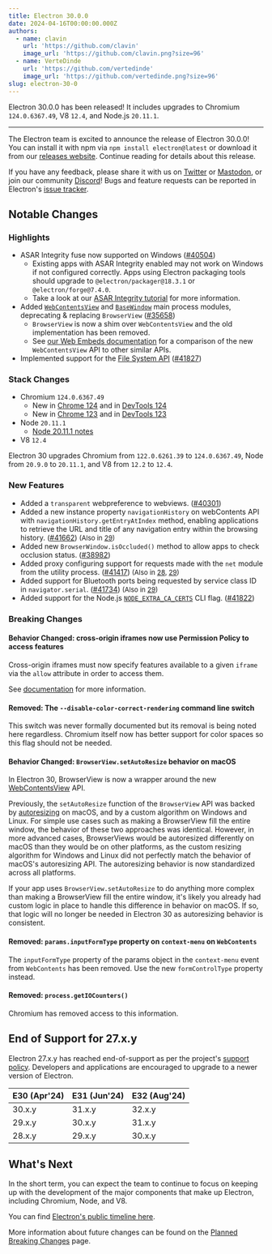 ```yaml
---
title: Electron 30.0.0
date: 2024-04-16T00:00:00.000Z
authors:
  - name: clavin
    url: 'https://github.com/clavin'
    image_url: 'https://github.com/clavin.png?size=96'
  - name: VerteDinde
    url: 'https://github.com/vertedinde'
    image_url: 'https://github.com/vertedinde.png?size=96'
slug: electron-30-0
---
```


Electron 30.0.0 has been released! It includes upgrades to Chromium `124.0.6367.49`, V8 `12.4`, and Node.js `20.11.1`.

---

The Electron team is excited to announce the release of Electron 30.0.0! You can install it with npm via `npm install electron@latest` or download it from our [releases website](https://releases.electronjs.org/releases/stable). Continue reading for details about this release.

If you have any feedback, please share it with us on [Twitter](https://twitter.com/electronjs) or [Mastodon](https://social.lfx.dev/@electronjs), or join our community [Discord](https://discord.com/invite/electronjs)! Bugs and feature requests can be reported in Electron's [issue tracker](https://github.com/electron/electron/issues).

## Notable Changes

### Highlights

- ASAR Integrity fuse now supported on Windows ([#40504](https://github.com/electron/electron/pull/40504))
  - Existing apps with ASAR Integrity enabled may not work on Windows if not configured correctly. Apps using Electron packaging tools should upgrade to `@electron/packager@18.3.1` or `@electron/forge@7.4.0`.
  - Take a look at our [ASAR Integrity tutorial](https://www.electronjs.org/docs/latest/tutorial/asar-integrity) for more information.
- Added [`WebContentsView`](https://www.electronjs.org/docs/latest/api/web-contents-view) and [`BaseWindow`](https://www.electronjs.org/docs/latest/api/base-window) main process modules, deprecating & replacing `BrowserView` ([#35658](https://github.com/electron/electron/pull/35658))
  - `BrowserView` is now a shim over `WebContentsView` and the old implementation has been removed.
  - See [our Web Embeds documentation](https://www.electronjs.org/docs/latest/tutorial/web-embeds) for a comparison of the new `WebContentsView` API to other similar APIs.
- Implemented support for the [File System API](https://developer.mozilla.org/en-US/docs/Web/API/File_System_API) ([#41827](https://github.com/electron/electron/commit/cf1087badd437906f280373decb923733a8523e6))

### Stack Changes

- Chromium `124.0.6367.49`
  - New in [Chrome 124](https://developer.chrome.com/blog/new-in-chrome-124/) and in [DevTools 124](https://developer.chrome.com/blog/new-in-devtools-124/)
  - New in [Chrome 123](https://developer.chrome.com/blog/new-in-chrome-123/) and in [DevTools 123](https://developer.chrome.com/blog/new-in-devtools-123/)
- Node `20.11.1`
  - [Node 20.11.1 notes](https://nodejs.org/en/blog/release/v20.11.1/)
- V8 `12.4`

Electron 30 upgrades Chromium from `122.0.6261.39` to `124.0.6367.49`, Node from `20.9.0` to `20.11.1`, and V8 from `12.2` to `12.4`.

### New Features

- Added a `transparent` webpreference to webviews. ([#40301](https://github.com/electron/electron/pull/40301))
- Added a new instance property `navigationHistory` on webContents API with `navigationHistory.getEntryAtIndex` method, enabling applications to retrieve the URL and title of any navigation entry within the browsing history. ([#41662](https://github.com/electron/electron/pull/41662)) <span style="font-size:small;">(Also in [29](https://github.com/electron/electron/pull/41661))</span>
- Added new `BrowserWindow.isOccluded()` method to allow apps to check occlusion status. ([#38982](https://github.com/electron/electron/pull/38982))
- Added proxy configuring support for requests made with the `net` module from the utility process. ([#41417](https://github.com/electron/electron/pull/41417)) <span style="font-size:small;">(Also in [28](https://github.com/electron/electron/pull/41744), [29](https://github.com/electron/electron/pull/41416))</span>
- Added support for Bluetooth ports being requested by service class ID in `navigator.serial`. ([#41734](https://github.com/electron/electron/pull/41734)) <span style="font-size:small;">(Also in [29](https://github.com/electron/electron/pull/41735))</span>
- Added support for the Node.js [`NODE_EXTRA_CA_CERTS`](https://nodejs.org/api/cli.html#node_extra_ca_certsfile) CLI flag. ([#41822](https://github.com/electron/electron/pull/41822))

### Breaking Changes

#### Behavior Changed: cross-origin iframes now use Permission Policy to access features

Cross-origin iframes must now specify features available to a given `iframe` via the `allow`
attribute in order to access them.

See [documentation](https://developer.mozilla.org/en-US/docs/Web/HTML/Element/iframe#allow) for
more information.

#### Removed: The `--disable-color-correct-rendering` command line switch

This switch was never formally documented but its removal is being noted here regardless. Chromium itself now has better support for color spaces so this flag should not be needed.

#### Behavior Changed: `BrowserView.setAutoResize` behavior on macOS

In Electron 30, BrowserView is now a wrapper around the new [WebContentsView](https://www.electronjs.org/docs/latest/api/web-contents-view) API.

Previously, the `setAutoResize` function of the `BrowserView` API was backed by [autoresizing](https://developer.apple.com/documentation/appkit/nsview/1483281-autoresizingmask?language=objc) on macOS, and by a custom algorithm on Windows and Linux.
For simple use cases such as making a BrowserView fill the entire window, the behavior of these two approaches was identical.
However, in more advanced cases, BrowserViews would be autoresized differently on macOS than they would be on other platforms, as the custom resizing algorithm for Windows and Linux did not perfectly match the behavior of macOS's autoresizing API.
The autoresizing behavior is now standardized across all platforms.

If your app uses `BrowserView.setAutoResize` to do anything more complex than making a BrowserView fill the entire window, it's likely you already had custom logic in place to handle this difference in behavior on macOS.
If so, that logic will no longer be needed in Electron 30 as autoresizing behavior is consistent.

#### Removed: `params.inputFormType` property on `context-menu` on `WebContents`

The `inputFormType` property of the params object in the `context-menu`
event from `WebContents` has been removed. Use the new `formControlType`
property instead.

#### Removed: `process.getIOCounters()`

Chromium has removed access to this information.

## End of Support for 27.x.y

Electron 27.x.y has reached end-of-support as per the project's [support policy](https://www.electronjs.org/docs/latest/tutorial/electron-timelines#version-support-policy). Developers and applications are encouraged to upgrade to a newer version of Electron.

| E30 (Apr'24) | E31 (Jun'24) | E32 (Aug'24) |
| ------------ | ------------ | ------------ |
| 30.x.y       | 31.x.y       | 32.x.y       |
| 29.x.y       | 30.x.y       | 31.x.y       |
| 28.x.y       | 29.x.y       | 30.x.y       |

## What's Next

In the short term, you can expect the team to continue to focus on keeping up with the development of the major components that make up Electron, including Chromium, Node, and V8.

You can find [Electron's public timeline here](https://www.electronjs.org/docs/latest/tutorial/electron-timelines).

More information about future changes can be found on the [Planned Breaking Changes](https://github.com/electron/electron/blob/main/docs/breaking-changes.md) page.
